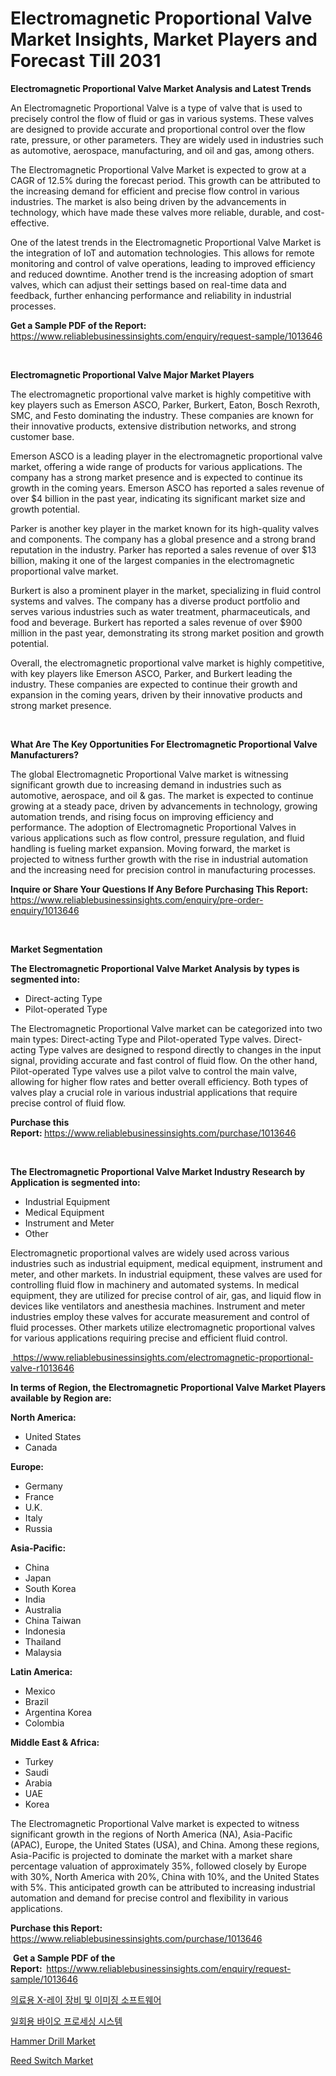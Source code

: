<p><h1>Electromagnetic Proportional Valve Market Insights, Market Players and Forecast Till 2031</h1></p><p><strong>Electromagnetic Proportional Valve Market Analysis and Latest Trends</strong></p>
<p><p>An Electromagnetic Proportional Valve is a type of valve that is used to precisely control the flow of fluid or gas in various systems. These valves are designed to provide accurate and proportional control over the flow rate, pressure, or other parameters. They are widely used in industries such as automotive, aerospace, manufacturing, and oil and gas, among others.</p><p>The Electromagnetic Proportional Valve Market is expected to grow at a CAGR of 12.5% during the forecast period. This growth can be attributed to the increasing demand for efficient and precise flow control in various industries. The market is also being driven by the advancements in technology, which have made these valves more reliable, durable, and cost-effective.</p><p>One of the latest trends in the Electromagnetic Proportional Valve Market is the integration of IoT and automation technologies. This allows for remote monitoring and control of valve operations, leading to improved efficiency and reduced downtime. Another trend is the increasing adoption of smart valves, which can adjust their settings based on real-time data and feedback, further enhancing performance and reliability in industrial processes.</p></p>
<p><strong>Get a Sample PDF of the Report:&nbsp;</strong> <a href="https://www.reliablebusinessinsights.com/enquiry/request-sample/1013646">https://www.reliablebusinessinsights.com/enquiry/request-sample/1013646</a></p>
<p>&nbsp;</p>
<p><strong>Electromagnetic Proportional Valve Major Market Players</strong></p>
<p><p>The electromagnetic proportional valve market is highly competitive with key players such as Emerson ASCO, Parker, Burkert, Eaton, Bosch Rexroth, SMC, and Festo dominating the industry. These companies are known for their innovative products, extensive distribution networks, and strong customer base.</p><p>Emerson ASCO is a leading player in the electromagnetic proportional valve market, offering a wide range of products for various applications. The company has a strong market presence and is expected to continue its growth in the coming years. Emerson ASCO has reported a sales revenue of over $4 billion in the past year, indicating its significant market size and growth potential.</p><p>Parker is another key player in the market known for its high-quality valves and components. The company has a global presence and a strong brand reputation in the industry. Parker has reported a sales revenue of over $13 billion, making it one of the largest companies in the electromagnetic proportional valve market.</p><p>Burkert is also a prominent player in the market, specializing in fluid control systems and valves. The company has a diverse product portfolio and serves various industries such as water treatment, pharmaceuticals, and food and beverage. Burkert has reported a sales revenue of over $900 million in the past year, demonstrating its strong market position and growth potential.</p><p>Overall, the electromagnetic proportional valve market is highly competitive, with key players like Emerson ASCO, Parker, and Burkert leading the industry. These companies are expected to continue their growth and expansion in the coming years, driven by their innovative products and strong market presence.</p></p>
<p>&nbsp;</p>
<p><strong>What Are The Key Opportunities For Electromagnetic Proportional Valve Manufacturers?</strong></p>
<p><p>The global Electromagnetic Proportional Valve market is witnessing significant growth due to increasing demand in industries such as automotive, aerospace, and oil & gas. The market is expected to continue growing at a steady pace, driven by advancements in technology, growing automation trends, and rising focus on improving efficiency and performance. The adoption of Electromagnetic Proportional Valves in various applications such as flow control, pressure regulation, and fluid handling is fueling market expansion. Moving forward, the market is projected to witness further growth with the rise in industrial automation and the increasing need for precision control in manufacturing processes.</p></p>
<p><strong>Inquire or Share Your Questions If Any Before Purchasing This Report:</strong> <a href="https://www.reliablebusinessinsights.com/enquiry/pre-order-enquiry/1013646">https://www.reliablebusinessinsights.com/enquiry/pre-order-enquiry/1013646</a></p>
<p>&nbsp;</p>
<p><strong>Market Segmentation</strong></p>
<p><strong>The Electromagnetic Proportional Valve Market Analysis by types is segmented into:</strong></p>
<p><ul><li>Direct-acting Type</li><li>Pilot-operated Type</li></ul></p>
<p><p>The Electromagnetic Proportional Valve market can be categorized into two main types: Direct-acting Type and Pilot-operated Type valves. Direct-acting Type valves are designed to respond directly to changes in the input signal, providing accurate and fast control of fluid flow. On the other hand, Pilot-operated Type valves use a pilot valve to control the main valve, allowing for higher flow rates and better overall efficiency. Both types of valves play a crucial role in various industrial applications that require precise control of fluid flow.</p></p>
<p><strong>Purchase this Report:&nbsp;</strong><a href="https://www.reliablebusinessinsights.com/purchase/1013646">https://www.reliablebusinessinsights.com/purchase/1013646</a></p>
<p>&nbsp;</p>
<p><strong>The Electromagnetic Proportional Valve Market Industry Research by Application is segmented into:</strong></p>
<p><ul><li>Industrial Equipment</li><li>Medical Equipment</li><li>Instrument and Meter</li><li>Other</li></ul></p>
<p><p>Electromagnetic proportional valves are widely used across various industries such as industrial equipment, medical equipment, instrument and meter, and other markets. In industrial equipment, these valves are used for controlling fluid flow in machinery and automated systems. In medical equipment, they are utilized for precise control of air, gas, and liquid flow in devices like ventilators and anesthesia machines. Instrument and meter industries employ these valves for accurate measurement and control of fluid processes. Other markets utilize electromagnetic proportional valves for various applications requiring precise and efficient fluid control.</p></p>
<p><a href="https://www.reliablebusinessinsights.com/electromagnetic-proportional-valve-r1013646">&nbsp;https://www.reliablebusinessinsights.com/electromagnetic-proportional-valve-r1013646</a></p>
<p><strong>In terms of Region, the Electromagnetic Proportional Valve Market Players available by Region are:</strong></p>
<p>
    <p> <strong> North America: </strong>
        <ul>
            <li>United States</li>
            <li>Canada</li>
        </ul>
        </p> 
    <p> <strong> Europe: </strong>
        <ul>
            <li>Germany</li>
            <li>France</li>
            <li>U.K.</li>
            <li>Italy</li>
            <li>Russia</li>
        </ul>
        </p> 
    <p> <strong> Asia-Pacific: </strong>
        <ul>
            <li>China</li>
            <li>Japan</li>
            <li>South Korea</li>
            <li>India</li>
            <li>Australia</li>
            <li>China Taiwan</li>
            <li>Indonesia</li>
            <li>Thailand</li>
            <li>Malaysia</li>
        </ul>
        </p> 
    <p> <strong> Latin America: </strong>
        <ul>
            <li>Mexico</li>
            <li>Brazil</li>
            <li>Argentina Korea</li>
            <li>Colombia</li>
        </ul>
        </p> 
    <p> <strong> Middle East & Africa: </strong>
        <ul>
            <li>Turkey</li>
            <li>Saudi</li>
            <li>Arabia</li>
            <li>UAE</li>
            <li>Korea</li>
        </ul>
    </p>
    </p>
<p><p>The Electromagnetic Proportional Valve market is expected to witness significant growth in the regions of North America (NA), Asia-Pacific (APAC), Europe, the United States (USA), and China. Among these regions, Asia-Pacific is projected to dominate the market with a market share percentage valuation of approximately 35%, followed closely by Europe with 30%, North America with 20%, China with 10%, and the United States with 5%. This anticipated growth can be attributed to increasing industrial automation and demand for precise control and flexibility in various applications.</p></p>
<p><strong>Purchase this Report: </strong><a href="https://www.reliablebusinessinsights.com/purchase/1013646">https://www.reliablebusinessinsights.com/purchase/1013646</a></p>
<p>&nbsp;<strong>Get a Sample PDF of the Report:&nbsp;&nbsp;</strong><a href="https://www.reliablebusinessinsights.com/enquiry/request-sample/1013646">https://www.reliablebusinessinsights.com/enquiry/request-sample/1013646</a></p>
<p><strong></strong></p>
<p><p><a href="https://github.com/shampaakter36/Market-Research-Report-List-1/blob/main/7384979173521.md">의료용 X-레이 장비 및 이미징 소프트웨어</a></p><p><a href="https://github.com/Nicolasrown5/Market-Research-Report-List-1/blob/main/2911925173520.md">일회용 바이오 프로세싱 시스템</a></p><p><a href="https://github.com/redneck06/Market-Research-Report-List-4/blob/main/hammer-drill-market.md">Hammer Drill Market</a></p><p><a href="https://github.com/peachesmcdowel1/Market-Research-Report-List-3/blob/main/reed-switch-market.md">Reed Switch Market</a></p></p>